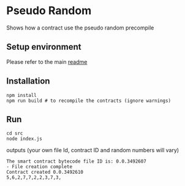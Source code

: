 # Pseudo Random

Shows how a contract use the pseudo random precompile

## Setup environment

Please refer to the main [readme](../README.md)

## Installation

```shell
npm install
npm run build # to recompile the contracts (ignore warnings)
```

## Run

```shell
cd src
node index.js 
```

outputs (your own file Id, contract ID and random numbers will vary)

```shell
The smart contract bytecode file ID is: 0.0.3492607
- File creation complete
Contract created 0.0.3492610
5,6,2,7,7,2,2,3,7,3,
```
